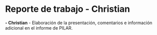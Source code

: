 # Reporte de trabajo - Christian

**- Christian** - Elaboración de la presentación, comentarios e información adicional en el informe de PILAR.
